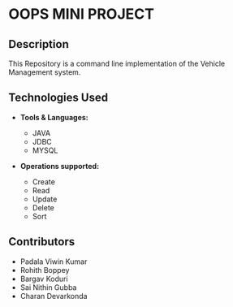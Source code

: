 # OOPS MINI PROJECT

## Description

This Repository is a command line implementation of the Vehicle Management system.
## Technologies Used

- **Tools & Languages:**
  - JAVA
  - JDBC
  - MYSQL

- **Operations supported:**
  - Create
  - Read
  - Update
  - Delete
  - Sort

## Contributors

- Padala Viwin Kumar
- Rohith Boppey
- Bargav Koduri
- Sai Nithin Gubba
- Charan Devarkonda
